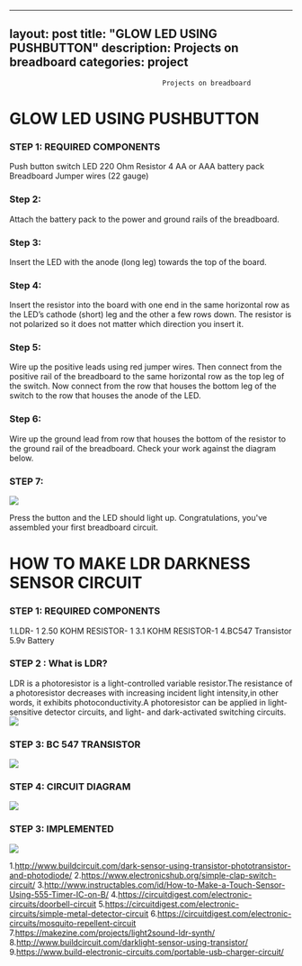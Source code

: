 
---
layout: post
title:  "GLOW LED USING PUSHBUTTON"
description:  Projects on breadboard
categories: project
---



                                          Projects on breadboard
# GLOW LED USING PUSHBUTTON

### STEP 1: REQUIRED COMPONENTS
Push button switch
LED
220 Ohm Resistor
4 AA or AAA battery pack
Breadboard
Jumper wires (22 gauge)

### Step 2:
Attach the battery pack to the power and ground rails of the breadboard.
### Step 3:
Insert the LED with the anode (long leg) towards the top of the board.
### Step 4:
Insert the resistor into the board with one end in the same horizontal row as the LED’s cathode (short) leg and the other a few rows down. The resistor is not polarized so it does not matter which direction you insert it.
### Step 5:
Wire up the positive leads using red jumper wires. Then connect from the positive rail of the breadboard to the same horizontal row as the top leg of the switch. Now connect from the row that houses the bottom leg of the switch to the row that houses the anode of the LED.
### Step 6:
Wire up the ground lead from row that houses the bottom of the resistor to the ground rail of the breadboard. Check your work against the diagram below.
 
### STEP 7:
![]({{site.baseurl}}/images/ckt01.png)

Press the button and the LED should light up.  Congratulations, you've assembled your first breadboard circuit.



# HOW TO MAKE LDR DARKNESS SENSOR CIRCUIT 

### STEP 1: REQUIRED COMPONENTS
1.LDR- 1
2.50 KOHM RESISTOR- 1
3.1 KOHM RESISTOR-1
4.BC547 Transistor
5.9v Battery

### STEP 2 : What is LDR?
LDR is a photoresistor is a light-controlled variable resistor.The resistance of a photoresistor decreases with increasing incident light intensity,in other words, it exhibits photoconductivity.A photoresistor can be applied in light-sensitive detector circuits, and light- and dark-activated switching circuits.
![]({{site.baseurl}}/images/ckt01.png)
 
### STEP 3: BC 547 TRANSISTOR
![]({{site.baseurl}}/images/ckt01.png)
 

### STEP 4: CIRCUIT DIAGRAM
![]({{site.baseurl}}/images/ckt01.png)


### STEP 3: IMPLEMENTED
![]({{site.baseurl}}/images/ckt01.png)




1.http://www.buildcircuit.com/dark-sensor-using-transistor-phototransistor-and-photodiode/
2.https://www.electronicshub.org/simple-clap-switch-circuit/
3.http://www.instructables.com/id/How-to-Make-a-Touch-Sensor-Using-555-Timer-IC-on-B/
4.https://circuitdigest.com/electronic-circuits/doorbell-circuit
5.https://circuitdigest.com/electronic-circuits/simple-metal-detector-circuit
6.https://circuitdigest.com/electronic-circuits/mosquito-repellent-circuit
7.https://makezine.com/projects/light2sound-ldr-synth/
8.http://www.buildcircuit.com/darklight-sensor-using-transistor/
9.https://www.build-electronic-circuits.com/portable-usb-charger-circuit/

